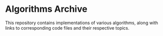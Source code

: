 # Algorithms Archive

This repository contains implementations of various algorithms, along with links to corresponding code files and their respective topics.
